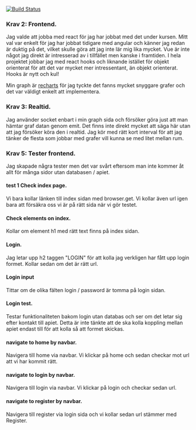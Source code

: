 [![Build Status](https://travis-ci.org/UnsinkableSam/trading-frontend.svg?branch=master)](https://travis-ci.org/UnsinkableSam/trading-frontend)



### Krav 2: Frontend.
Jag valde att jobba med react för jag har jobbat med det under kursen. Mitt val var enkelt för jag har jobbat tidigare med angular och känner jag redan är duktig på det, vilket skulle göra att jag inte lär mig lika mycket. Vue är inte något jag direkt är intresserad av i tillfället men kanske i framtiden. 
I hela projektet jobbar jag med react hooks och liknande istället för objekt orienterat för att det var mycket mer intressentant, än objekt orienterat. Hooks är nytt och kul! 

Min graph är [recharts](http://recharts.org/en-US/) för jag tyckte det fanns mycket snyggare grafer och det var väldigt enkelt att implementera.  




### Krav 3: Realtid. 
Jag använder socket enbart i min graph sida och försöker göra just att man hämtar graf datan genom emit. Det finns inte direkt mycket att säga här utan att jag försöker köra den i realtid. Jag kör med rätt kort interval för att jag tänker de flesta som jobbar med grafer vill kunna se med litet mellan rum. 



### Krav 5: Tester frontend.

Jag skapade några tester men det var svårt eftersom man inte kommer åt allt för många sidor utan databasen / apiet. 


#### test 1 Check index page.
Vi bara kollar länken till index sidan med browser.get. 
Vi kollar även url igen bara att försäkra oss vi är på rätt sida när vi gör testet. 

#### Check elements on index.
Kollar om element h1 med rätt text finns på index sidan. 

####  Login. 

Jag letar upp h2 taggen "LOGIN" för att kolla jag verkligen har fått upp login formet. 
Kollar sedan om det är rätt url. 


#### Login input 
Tittar om de olika fälten login / password är tomma på login sidan. 


#### Login test. 
Testar funktionaliteten bakom login utan databas och ser om det letar sig efter kontakt till apiet. 
Detta är inte tänkte att de ska kolla koppling mellan apiet endast till för att kolla så att formet skickas. 


#### navigate to home by navbar. 
Navigera till home via navbar. Vi klickar på home och sedan checkar mot url att vi har kommit rätt.



#### navigate to login by navbar.
Navigera till login via navbar. Vi klickar på login och checkar sedan url.



#### navigate to register by navbar. 
Navigera till register via login sida och vi kollar sedan url stämmer med Register. 